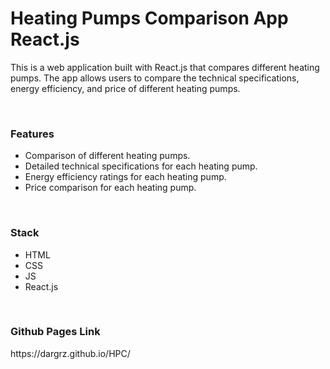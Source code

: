 <h1>Heating Pumps Comparison App React.js</h1>
<p>This is a web application built with React.js that compares different heating pumps. The app allows users to compare the technical specifications, energy efficiency, and price of different heating pumps.</p>
<br>
<h3>Features</h3>
<ul>
<li>Comparison of different heating pumps.</li>
<li>Detailed technical specifications for each heating pump.</li>
<li>Energy efficiency ratings for each heating pump.</li>
<li>Price comparison for each heating pump.</li>
</ul>
<br>
<h3>Stack</h3>
<ul>
<li>HTML</li>
<li>CSS</li>
<li>JS</li>
<li>React.js</li>
</ul>
<br>
<h3>Github Pages Link</h3>
<span>https://dargrz.github.io/HPC/</span>
